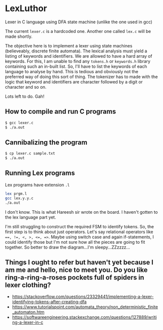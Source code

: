 # LexLuthor
Lexer in C language using DFA state machine (unlike the one used in gcc)

The current `lexer.c` is a hardcoded one. Another one called `lex.c` will be made shortly.

The objective here is to implement a lexer using state machines (believeably, discrete finite automata). The lexical analysis must yield a listing of keywords and identifiers. We are allowed to have a hard array of keywords. For this, I am unable to find any `tokens.h` or `keywords.h` library containing such an in-built list. So, I'll have to list the keywords of each language to analyse by hand. This is tedious and obviously not the preferred way of doing this sort of thing.
The tokenizer has to made with the logic that keyword and identifiers are character followed by a digit or character and so on.

Lots left to do. Gah!


## How to compile and run C programs
```bash
$ gcc lexer.c
$ ./a.out
```

## Cannibalizing the program
```bash
$ cp lexer.c sample.txt
$ ./a.out
```

## Running Lex programs
Lex programs have extension `.l`
```bash
lex prgm.l
gcc lex.y.y.c
./a.out
```
I don't know. This is what Hareesh sir wrote on the board. I haven't gotten to the lex language part yet.

I'm still struggling to construct the required FSM to identify tokens. So, the first step is to think about just operators. Let's say relational operators like `==, !=, <, >, <=, =>`. Maybe using switch case and again if-statements, I could identify those but I'm not sure how all the pieces are going to fit together. So better to draw the diagram...I'm sleepy...ZZzzzz...

## Things I ought to refer but haven't yet because I am me and hello, nice to meet you. Do you like ring-a-ring-a-roses pockets full of spiders in lexer clothing?
- https://stackoverflow.com/questions/23329441/implementing-a-lexer-identifying-tokens-after-creating-dfa
- https://www.tutorialspoint.com/automata_theory/non_deterministic_finite_automaton.htm
- https://softwareengineering.stackexchange.com/questions/127889/writing-a-lexer-in-c
